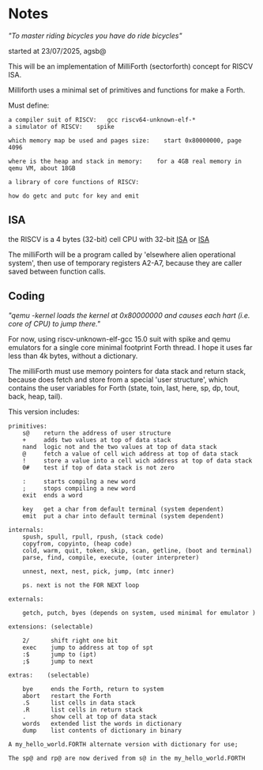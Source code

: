 # Notes

*"To master riding bicycles you have do ride bicycles"*

started at 23/07/2025, agsb@

This will be an implementation of MilliForth (sectorforth) concept for RISCV ISA.

Milliforth uses a minimal set of primitives and functions for make a Forth.

Must define:

    a compiler suit of RISCV:   gcc riscv64-unknown-elf-*
    a simulator of RISCV:    spike
    
    which memory map be used and pages size:    start 0x80000000, page 4096
    
    where is the heap and stack in memory:    for a 4GB real memory in qemu VM, about 18GB 
    
    a library of core functions of RISCV:

    how do getc and putc for key and emit
    
## ISA

the RISCV is a 4 bytes (32-bit) cell CPU with 32-bit [ISA](https://www.cl.cam.ac.uk/teaching/1617/ECAD+Arch/files/docs/RISCVGreenCardv8-20151013.pdf) or [ISA](https://dejazzer.com/coen2710/lectures/RISC-V-Reference-Data-Green-Card.pdf)

The milliForth will be a program called by 'elsewhere alien operational system', then use of temporary registers A2-A7, because they are caller saved between function calls.

## Coding

*"qemu -kernel loads the kernel at 0x80000000 and causes each hart (i.e. core of CPU) to jump there."*

For now, using riscv-unknown-elf-gcc 15.0 suit with spike and qemu emulators for a single core minimal footprint Forth thread.
I hope it uses far less than 4k bytes, without a dictionary.

The milliForth must use memory pointers for data stack and return stack, because does fetch and store from a special 'user structure', which contains the user variables for Forth (state, toin, last, here, sp, dp, tout, back, heap, tail).

This version includes: 

```
primitives:
    s@    return the address of user structure
    +     adds two values at top of data stack
    nand  logic not and the two values at top of data stack
    @     fetch a value of cell wich address at top of data stack
    !     store a value into a cell wich address at top of data stack
    0#    test if top of data stack is not zero

    :     starts compilng a new word
    ;     stops compiling a new word
    exit  ends a word

    key   get a char from default terminal (system dependent)
    emit  put a char into default terminal (system dependent)
        
internals: 
    spush, spull, rpull, rpush, (stack code)
    copyfrom, copyinto, (heap code)
    cold, warm, quit, token, skip, scan, getline, (boot and terminal)
    parse, find, compile, execute, (outer interpreter)

    unnest, next, nest, pick, jump, (mtc inner)

    ps. next is not the FOR NEXT loop    

externals:

    getch, putch, byes (depends on system, used minimal for emulator )

extensions: (selectable)

    2/      shift right one bit
    exec    jump to address at top of spt
    :$      jump to (ipt)   
    ;$      jump to next 

extras:    (selectable)

    bye     ends the Forth, return to system
    abort   restart the Forth
    .S      list cells in data stack
    .R      list cells in return stack
    .       show cell at top of data stack
    words   extended list the words in dictionary
    dump    list contents of dictionary in binary

A my_hello_world.FORTH alternate version with dictionary for use;

The sp@ and rp@ are now derived from s@ in the my_hello_world.FORTH

```

    
